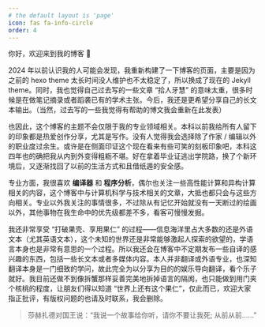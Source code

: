 ```yaml
---
# the default layout is 'page'
icon: fas fa-info-circle
order: 4
---
```


你好，欢迎来到我的博客 👋 

2024 年以前认识我的人可能会发现，我重新构建了一下博客的页面，主要是因为之前的 hexo theme 太长时间没人维护也不太稳定了，所以换成了现在的 Jekyll theme。同时，我也觉得自己过去写的一些文章 “拾人牙慧” 的意味太重，很多时候是在做笔记摘录或者蹈袭已有的学术主张。今后，我还是更希望分享自己的长文本输出。（当然，过去写的一些我觉得有帮助的博文我会重新在此发表）

也因此，这个博客的主题不会仅限于我的专业领域相关。本科以前我给所有人留下的印象都是热爱创作分享，尤其是写作。没有人觉得我会选择除了作家 / 编辑以外的职业度过余生。或许是在侧面印证这个现在看来有些可笑的刻板印象吧，本科这四年也的确把我从内到外变得粗粝不堪。好在拿着毕业证逃出学院路，换了个新环境后，又逐渐找回了以前的生活方式和且借纸遁的安全感。

专业方面，我很喜欢 **编译器** 和 **程序分析**，偶尔也关注一些高性能计算和异构计算相关的内容，这个博客中与计算机科学与技术相关的文章，大抵也都只会与这些方向相关。专业以外我关注的事情很多，不过除从有记忆开始就没有一天断过的绘画以外，其他事物在我生命中的优先级都差不多，看客可慢慢发掘。

我还非常享受 “打破果壳、享用果仁” 的过程——信息海洋里占大多数的还是外语文本（尤其英语文本），这个未知的世界还是非常能够激起人探索的欲望的，学语言本身也是非常有意思的一个过程。所以我还会在博客中不定期发布一些自译的感兴趣的东西，包括一些长文本或者多媒体内容。本人并非翻译或外语专业，也深知翻译本身是一门细致的学问，故此完全为以分享为目的的娱乐导向翻译，看个乐子就好。我目前还做不到像拆蟹那样妥善完美地拆掉语言的隔阂，也只能做到用门夹个核桃的程度，让朋友们得以知道 “世界上还有这个果仁”，仅此而已，欢迎大家指正批评，有版权问题的也请及时联系，我会删除。

> 莎赫扎德对国王说：“我说一个故事给你听，请你不要让我死; 从前从前……”